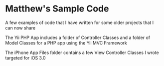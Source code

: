Matthew's Sample Code
===========

A few examples of code that I have written for some older projects that I can now share


The Yii PHP App includes a folder of Controller Classes and a folder of Model Classes for a PHP app using the Yii MVC Framework

The iPhone App Files folder contains a few View Controller Classes I wrote targeted for iOS 3.0
